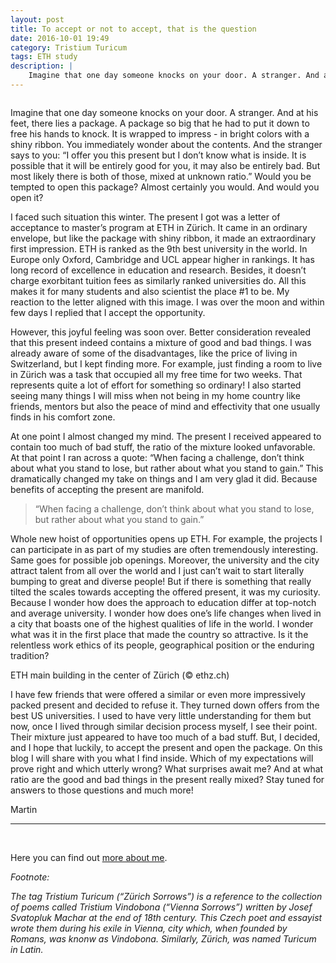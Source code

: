 ```yaml
---
layout: post
title: To accept or not to accept, that is the question
date: 2016-10-01 19:49
category: Tristium Turicum
tags: ETH study
description: |
    Imagine that one day someone knocks on your door. A stranger. And at his feet, there lies a package. A package so big that he had to put it down to free his hands to knock. It is wrapped to impress - in bright colors with a shiny ribbon. You immediately wonder about the contents. And the stranger says to you: “I offer you this present but I don’t know what is inside. It is possible that it will be entirely good for you, it may also be entirely bad. But most likely there is both of those, mixed at unknown ratio.” Would you be tempted to open this package? Almost certainly you would. And would you open it?
---
```

<div class="img_row">
	<img class="col three" src="{{ site.baseurl }}/img/package.jpg" alt="" title="package"/>
</div>
<div class="col three caption">
</div>

Imagine that one day someone knocks on your door. A stranger. And at his feet, there lies a package. A package so big that he had to put it down to free his hands to knock. It is wrapped to impress - in bright colors with a shiny ribbon. You immediately wonder about the contents. And the stranger says to you: “I offer you this present but I don’t know what is inside. It is possible that it will be entirely good for you, it may also be entirely bad. But most likely there is both of those, mixed at unknown ratio.” Would you be tempted to open this package? Almost certainly you would. And would you open it?

I faced such situation this winter. The present I got was a letter of acceptance to master’s program at ETH in Zürich. It came in an ordinary envelope, but like the package with shiny ribbon, it made an extraordinary first impression. ETH is ranked as the 9th best university in the world. In Europe only Oxford, Cambridge and UCL appear higher in rankings. It has long record of excellence in education and research. Besides, it doesn’t charge exorbitant tuition fees as similarly ranked universities do. All this makes it for many students and also scientist the place #1 to be. My reaction to the letter aligned with this image. I was over the moon and within few days I replied that I accept the opportunity.

However, this joyful feeling was soon over. Better consideration revealed that this present indeed contains a mixture of good and bad things. I was already aware of some of the disadvantages, like the price of living in Switzerland, but I kept finding more. For example, just finding a room to live in Zürich was a task that occupied all my free time for two weeks. That represents quite a lot of effort for something so ordinary! I also started seeing many things I will miss when not being in my home country like friends, mentors but also the peace of mind and effectivity that one usually finds in his comfort zone.

At one point I almost changed my mind. The present I received appeared to contain too much of bad stuff, the ratio of the mixture looked unfavorable. At that point I ran across a quote: “When facing a challenge, don’t think about what you stand to lose, but rather about what you stand to gain.” This dramatically changed my take on things and I am very glad it did. Because benefits of accepting the present are manifold.

> “When facing a challenge, don’t think about what you stand to lose, but rather about what you stand to gain.”

Whole new hoist of opportunities opens up ETH. For example, the projects I can participate in as part of my studies are often tremendously interesting. Same goes for possible job openings. Moreover, the university and the city attract talent from all over the world and I just can’t wait to start literally bumping to great and diverse people! But if there is something that really tilted the scales towards accepting the offered present, it was my curiosity. Because I wonder how does the approach to education differ at top-notch and average university. I wonder how does one’s life changes when lived in a city that boasts one of the highest qualities of life in the world. I wonder what was it in the first place that made the country so attractive. Is it the relentless work ethics of its people, geographical position or the enduring tradition?

<div class="img_row">
	<img class="col three" src="{{ site.baseurl }}/img/eth_gebaeude.jpg" alt="" title="die ETH"/>
</div>
<div class="col three caption">
ETH main building in the center of Zürich (&copy; ethz.ch)
</div>

I have few friends that were offered a similar or even more impressively packed present and decided to refuse it. They turned down offers from the best US universities. I used to have very little understanding for them but now, once I lived through similar decision process myself, I see their point. Their mixture just appeared to have too much of a bad stuff. But, I decided, and I hope that luckily, to accept the present and open the package.
On this blog I will share with you what I find inside. Which of my expectations will prove right and which utterly wrong? What surprises await me? And at what ratio are the good and bad things in the present really mixed? Stay tuned for answers to those questions and much more!

Martin

<hr>
<br/>

Here you can find out <a href="/about" target="blank">more about me</a>.

*Footnote:*

*The tag Tristium Turicum (“Zürich Sorrows”) is a reference to the collection of poems called Tristium Vindobona (“Vienna Sorrows”) written by Josef Svatopluk Machar at the end of 18th century. This Czech poet and essayist wrote them during his exile in Vienna, city which, when founded by Romans, was knonw as Vindobona. Similarly, Zürich, was named Turicum in Latin.*
